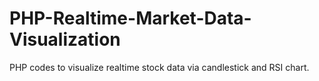 # PHP-Realtime-Market-Data-Visualization
PHP codes to visualize realtime stock data via candlestick and RSI chart.
